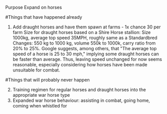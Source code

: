 Purpose
Expand on horses

#Things that have happened already

1. Add draught horses and have them spawn at farms - 1x chance 30 per farm Size for draught horses based on a Shire Horse stallion: 
Size 1000kg, average top speed 35MPH, roughly same as a Standardbred
Changes: 550 kg to 1000 kg, volume 550k to 1000k, carry ratio from 20% to 25%.
Google suggests, among others, that "The average top speed of a horse is 25 to 30 mph," implying some draught horses can be faster than average.
Thus, leaving speed unchanged for now seems reasonable, especially considering how horses have been made unsuitable for combat.

#Things that will probably never happen

2. Training regimen for regular horses and draught horses into the appropriate war horse type
3. Expanded war horse behaviour: assisting in combat, going home, coming when whistled for